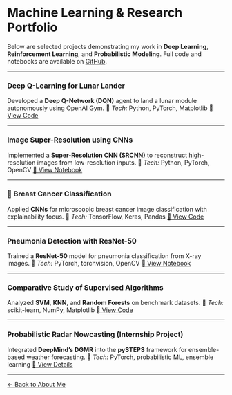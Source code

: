 #  Machine Learning & Research Portfolio

Below are selected projects demonstrating my work in **Deep Learning**, **Reinforcement Learning**, and **Probabilistic Modeling**.
Full code and notebooks are available on [GitHub](https://github.com/Loickemajou).

---

###  Deep Q-Learning for Lunar Lander

Developed a **Deep Q-Network (DQN)** agent to land a lunar module autonomously using OpenAI Gym.
📘 *Tech:* Python, PyTorch, Matplotlib
[🔗 View Code](https://github.com/Loickemajou/Machine-Learning-Projects/tree/main/Deep-Reinforcement-Learning)

---

###  Image Super-Resolution using CNNs

Implemented a **Super-Resolution CNN (SRCNN)** to reconstruct high-resolution images from low-resolution inputs.
📘 *Tech:* Python, PyTorch, OpenCV
[🔗 View Notebook](https://nbviewer.org/github/Loickemajou/Machine-Learning-Projects/blob/main/Image%20Super%20Resolution/Image%20super%20resolution%20Project.ipynb)

---

### 🧬 Breast Cancer Classification

Applied **CNNs** for microscopic breast cancer image classification with explainability focus.
📘 *Tech:* TensorFlow, Keras, Pandas
[🔗 View Code](https://github.com/Loickemajou/Machine-Learning-Projects/tree/main/Breast_cancer_classification)

---

###  Pneumonia Detection with ResNet-50

Trained a **ResNet-50** model for pneumonia classification from X-ray images.
📘 *Tech:* PyTorch, torchvision, OpenCV
[🔗 View Notebook](https://github.com/Loickemajou/Machine-Learning-Projects/tree/main/Pneunomia%20classification)

---

###  Comparative Study of Supervised Algorithms

Analyzed **SVM**, **KNN**, and **Random Forests** on benchmark datasets.
📘 *Tech:* scikit-learn, NumPy, Matplotlib
[🔗 View Code](https://github.com/Loickemajou/Machine-Learning-Projects/tree/main/Statistical_Foundation_Machine-Learning)

---

###  Probabilistic Radar Nowcasting (Internship Project)

Integrated **DeepMind’s DGMR** into the **pySTEPS** framework for ensemble-based weather forecasting.
📘 *Tech:* PyTorch, probabilistic ML, ensemble learning
[🔗 View Details](https://github.com/Loickemajou)

---

 [← Back to About Me](index.md)
